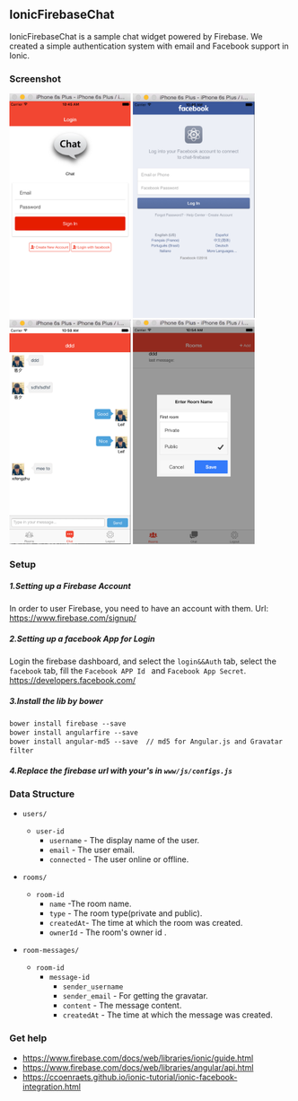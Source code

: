 ## IonicFirebaseChat
IonicFirebaseChat is a sample chat widget powered by Firebase. We created a simple authentication system with email and Facebook support in Ionic.

### Screenshot
<img src="/screenshots/login.jpg?raw=true" alt="alt text" height="400px">
<img src="/screenshots/login-with-facebook.jpg?raw=true" alt="login with facebook" height="400px">
<img src="/screenshots/chat.jpg?raw=true" alt="chat" height="400px">
<img src="/screenshots/add-room.jpg?raw=true" alt="add room" height="400px">

### Setup

##### 1.Setting up a Firebase Account

In order to user Firebase, you need to have an account with them. Url: https://www.firebase.com/signup/

##### 2.Setting up a facebook App for Login
Login the firebase dashboard, and select the `login&&Auth` tab, select the `facebook` tab, fill the `Facebook APP Id ` and `Facebook App Secret`.
https://developers.facebook.com/

##### 3.Install the lib by bower

```
bower install firebase --save
bower install angularfire --save
bower install angular-md5 --save  // md5 for Angular.js and Gravatar filter
```

##### 4.Replace the firebase url with your's in `www/js/configs.js`

### Data Structure

* `users/`
  * `user-id`
    * `username` - The display name of the user.
    * `email` - The user email.
    * `connected` - The user online or offline.

* `rooms/`
  * `room-id`
    * `name` -The room name.
    * `type` - The room type(private and public).
    * `createdAt`- The time at which the room was created.
    * `ownerId`  - The room's owner id .

* `room-messages/`
  * `room-id`
    * `message-id`
      * `sender_username`
      * `sender_email` - For getting the gravatar.
      * `content` - The message content.
      * `createdAt` - The time at which the message was created.

### Get help
* https://www.firebase.com/docs/web/libraries/ionic/guide.html
* https://www.firebase.com/docs/web/libraries/angular/api.html
* https://ccoenraets.github.io/ionic-tutorial/ionic-facebook-integration.html
